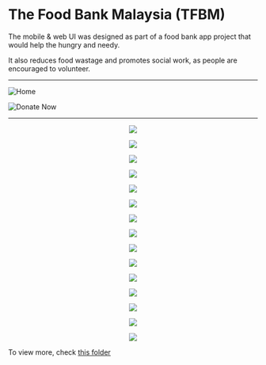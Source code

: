 # The Food Bank Malaysia (TFBM)

The mobile & web UI was designed as part of a food bank app project that would help the hungry and needy.

It also reduces food wastage and promotes social work, as people are encouraged to volunteer.

-----------------------------------------------------------------------------------------------

![Home](web_ui/Home-Web.jpg)

![Donate Now](web_ui/Donate%20Now.jpg)

-----------------------------------------------------------------------------------------------

<p align="center">
  <img src="mobile_ui/1.jpg"/>
</p>

<p align="center">
  <img src="mobile_ui/2.jpg"/>
</p>

<p align="center">
  <img src="mobile_ui/3.jpg"/>
</p>

<p align="center">
  <img src="mobile_ui/4.jpg"/>
</p>

<p align="center">
  <img src="mobile_ui/5.jpg"/>
</p>

<p align="center">
  <img src="mobile_ui/6.jpg"/>
</p>

<p align="center">
  <img src="mobile_ui/7.jpg"/>
</p>

<p align="center">
  <img src="mobile_ui/8.jpg"/>
</p>

<p align="center">
  <img src="mobile_ui/8.jpg"/>
</p>

<p align="center">
  <img src="mobile_ui/9.jpg"/>
</p>

<p align="center">
  <img src="mobile_ui/10.jpg"/>
</p>

<p align="center">
  <img src="mobile_ui/9.jpg"/>
</p>

<p align="center">
  <img src="mobile_ui/11.jpg"/>
</p>

<p align="center">
  <img src="mobile_ui/12.jpg"/>
</p>

<p align="center">
  <img src="mobile_ui/13.jpg"/>
</p>

To view more, check [this folder](/web_ui)





